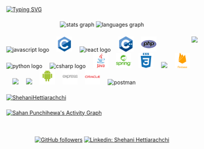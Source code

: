 <a href="https://git.io/typing-svg"><img src="https://readme-typing-svg.demolab.com?font=Rubik+Maze&size=29&duration=5004&pause=1000&color=F7EC00&width=448&lines=HI+...;I'M+SHEHANI+HETTIARACHCHI" alt="Typing SVG" /></a>

###

<div align="center">
  <img src="https://github-readme-stats.vercel.app/api?username=ShehaniHettiarachchi&hide_title=false&hide_rank=false&show_icons=true&include_all_commits=true&count_private=true&disable_animations=false&theme=dracula&locale=en&hide_border=false" height="150" alt="stats graph"  />
  <img src="https://github-readme-stats.vercel.app/api/top-langs?username=ShehaniHettiarachchi&locale=en&hide_title=false&layout=compact&card_width=320&langs_count=5&theme=dracula&hide_border=false" height="150" alt="languages graph"  />
</div>

###

<img align="right" height="150" src="https://i.giphy.com/media/v1.Y2lkPTc5MGI3NjExODJmb2V3b3hjbjRnc2pwcHl6b3Axb200ampqNWo0b21saWJwcWg5eiZlcD12MV9pbnRlcm5hbF9naWZfYnlfaWQmY3Q9Zw/26tn33aiTi1jkl6H6/giphy.gif"  />

###

<div align="left">
  <img src="https://cdn.jsdelivr.net/gh/devicons/devicon/icons/javascript/javascript-original.svg" width="40" alt="javascript logo"  />
  <img width="12" />
  <img src="https://raw.githubusercontent.com/devicons/devicon/master/icons/c/c-original.svg" alt="c" width="40" height="40"/>
  <img width="12" />
  <img src="https://cdn.jsdelivr.net/gh/devicons/devicon/icons/react/react-original.svg" height="30" alt="react logo"  />
  <img width="12" />
  <img src="https://raw.githubusercontent.com/devicons/devicon/master/icons/cplusplus/cplusplus-original.svg" alt="cplusplus" width="40" height="40"/>
  <img width="12" />
  <img src="https://raw.githubusercontent.com/devicons/devicon/master/icons/php/php-original.svg" alt="php" width="40" height="40"/>
  <img width="12" />
  <img src="https://cdn.jsdelivr.net/gh/devicons/devicon/icons/python/python-original.svg" height="30" alt="python logo"  />
  <img width="12" />
  <img src="https://cdn.jsdelivr.net/gh/devicons/devicon/icons/csharp/csharp-original.svg" height="30" alt="csharp logo"  />
  <img width="12" />
  <img src="https://github.com/devicons/devicon/blob/master/icons/java/java-original-wordmark.svg" title="Java" alt="Java" width="40" height="40"/>
  <img width="12" />
  <img src="https://github.com/devicons/devicon/blob/master/icons/spring/spring-original-wordmark.svg" title="Spring" alt="Spring" width="40" height="40"/>
  <img width="12" />
  <img src="https://github.com/devicons/devicon/blob/master/icons/css3/css3-plain-wordmark.svg"  title="CSS3" alt="CSS" width="40" height="40"/>
  <img width="12" />
  <img src="https://img.icons8.com/color/48/000000/bootstrap.png"/>
  <img width="12" />
  <img src="https://github.com/devicons/devicon/blob/master/icons/firebase/firebase-plain-wordmark.svg" title="Firebase" alt="Firebase" width="40" height="40"/>
  <img width="12" />
  <img src="https://img.icons8.com/fluent/50/000000/mysql-logo.png"/>
  <img width="12" />
  <img src="https://img.icons8.com/color/48/000000/git.png"/>
  <img width="12" />
  <img src="https://raw.githubusercontent.com/devicons/devicon/master/icons/android/android-original-wordmark.svg" alt="android" width="40" height="40"/>
  <img width="12" />
  <img src="https://raw.githubusercontent.com/devicons/devicon/master/icons/express/express-original-wordmark.svg" alt="express" width="40" height="40"/>
  <img width="12" />
  <img src="https://raw.githubusercontent.com/devicons/devicon/master/icons/oracle/oracle-original.svg" alt="oracle" width="40" height="40"/>
  <img width="12" />
  <img src="https://www.vectorlogo.zone/logos/getpostman/getpostman-icon.svg" alt="postman" width="40" height="40"/>
</div>

###
<p align="left"> <a href="https://github.com/ryo-ma/github-profile-trophy"><img src="https://github-profile-trophy.vercel.app/?username=ShehaniHettiarachchi" alt="ShehaniHettiarachchi" /></a> </p>

###
<a href="https://github-readme-activity-graph.vercel.app/graph?username=ShehaniHettiarachchi&bg_color=000000&color=F70000FF&line=F70000FF&point=F70000FF&area=true&hide_border=true">
  <img alt="Sahan Punchihewa's Activity Graph" src="https://github-readme-activity-graph.vercel.app/graph?username=ShehaniHettiarachchi&bg_color=0D1117&color=F7F51BFF&line=F7F51BFF&point=FFFFFF&hide_border=true" />
</a>

###

<div id="header" align="center"> <be> <br>
  
  [![GitHub followers](https://img.shields.io/github/followers/shehanihettiarachchi?label=Follow&style=social)](https://github.com/shehanihettiarachchi)
  [![Linkedin: Shehani Hettiarachchi](https://img.shields.io/badge/-Shehani_Hettiarachchi-blue?style=flat-square&logo=Linkedin&logoColor=white&link=https://www.linkedin.com/in/shehani-sanchala-hettiarachchi/)](https://www.linkedin.com/in/shehani-sanchala-hettiarachchi/)

</div>


###


